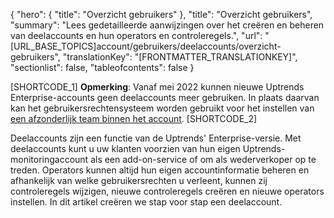{
  "hero": {
    "title": "Overzicht gebruikers"
  },
  "title": "Overzicht gebruikers",
  "summary": "Lees gedetailleerde aanwijzingen over het creëren en beheren van deelaccounts en hun operators en controleregels.",
  "url": "[URL_BASE_TOPICS]account/gebruikers/deelaccounts/overzicht-gebruikers",
  "translationKey": "[FRONTMATTER_TRANSLATIONKEY]",
  "sectionlist": false,
  "tableofcontents": false
}

[SHORTCODE_1] **Opmerking**: Vanaf mei 2022 kunnen nieuwe Uptrends Enterprise-accounts geen deelaccounts meer gebruiken. In plaats daarvan kan het gebruikersrechtensysteem worden gebruikt voor het instellen van [een afzonderlijk team binnen het account]([LINK_URL_1]). [SHORTCODE_2]

Deelaccounts zijn een functie van de Uptrends' Enterprise-versie. Met deelaccounts kunt u uw klanten voorzien van hun eigen Uptrends-monitoringaccount als een add-on-service of om als wederverkoper op te treden. Operators kunnen altijd hun eigen accountinformatie beheren en afhankelijk van welke gebruikersrechten u verleent, kunnen zij controleregels wijzigen, nieuwe controleregels creëren en nieuwe operators instellen. In dit artikel creëren we stap voor stap een deelaccount.
